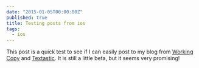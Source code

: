 ```yaml
---
date: "2015-01-05T00:00:00Z"
published: true
title: Testing posts from ios
tags:
  - ios
---
```


This post is a quick test to see if I can easily post to my blog from [Working Copy](https://appsto.re/no/xONC1.i) and [Textastic](https://appsto.re/no/KWo3w.i). It is still a little beta, but it seems very promising!

